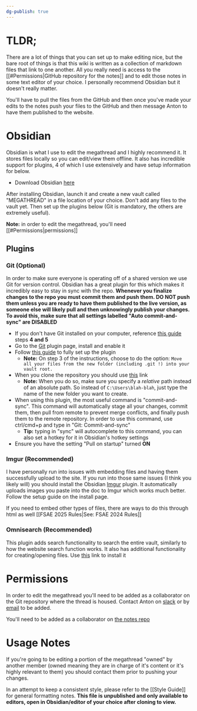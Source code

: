 ```yaml
---
dg-publish: true
---
```

# TLDR;
There are a lot of things that you can set up to make editing nice, but the bare root of things is that this wiki is written as a collection of markdown files that link to one another. All you really need is access to the [[#Permissions|GitHub repository for the notes]] and to edit those notes in some text editor of your choice. I personally recommend Obsidian but it doesn't really matter.

You'll have to pull the files from the GitHub and then once you've made your edits to the notes push your files to the GitHub and then message Anton to have them published to the website.
# Obsidian
Obsidian is what I use to edit the megathread and I highly recommend it. It stores files locally so you can edit/view them offline. It also has incredible support for plugins, 4 of which I use extensively and have setup information for below.
- Download Obsidian [here](https://obsidian.md/download)

After installing Obsidian, launch it and create a new vault called "MEGATHREAD" in a file location of your choice. Don't add any files to the vault yet. Then set up the plugins below (Git is mandatory, the others are extremely useful).

**Note:** in order to edit the megathread, you'll need [[#Permissions|permissions]]
## Plugins
### Git (Optional)
In order to make sure everyone is operating off of a shared version we use Git for version control. Obsidian has a great plugin for this which makes it incredibly easy to stay in sync with the repo. **Whenever you finalize changes to the repo you must commit them and push them. DO NOT push them unless you are ready to have them published to the live version, as someone else will likely pull and then unknowingly publish your changes. To avoid this, make sure that all settings labelled "Auto commit-and-sync" are DISABLED** 
- If you don't have Git installed on your computer, reference [this guide](https://nfr-learn.ue.r.appspot.com/lessons/4/3/) steps **4 and 5**
- Go to the [Git](obsidian://show-plugin?id=obsidian-git) plugin page, install and enable it
- Follow [this guide](https://publish.obsidian.md/git-doc/Getting+Started) to fully set up the plugin
	- **Note:** On step 3 of the instructions, choose to do the option: `Move all your files from the new folder (including .git !) into your vault root.`
- When you clone the repository you should use [this](https://github.com/antonwalvoord/nfr-megathread-notes.git) link
	- **Note:** When you do so, make sure you specify a *relative* path instead of an absolute path. So instead of `C:\Users\blah-blah`, just type the name of the new folder you want to create.
- When using this plugin, the most useful command is "commit-and-sync". This command will automatically stage all your changes, commit them, then pull from remote to prevent merge conflicts, and finally push them to the remote repository. In order to use this command, use ctrl/cmd+p and type in "Git: Commit-and-sync"
	- **Tip:** typing in "sync" will autocomplete to this command, you can also set a hotkey for it in Obsidian's hotkey settings
- Ensure you have the setting "Pull on startup" turned **ON**
### Imgur (Recommended)
I have personally run into issues with embedding files and having them successfully upload to the site. If you run into those same issues (I think you likely will) you should install the Obsidian [Imgur](obsidian://show-plugin?id=obsidian-imgur-plugin) plugin. It automatically uploads images you paste into the doc to Imgur which works much better. Follow the setup guide on the install page.

If you need to embed other types of files, there are ways to do this through html as well [[FSAE 2025 Rules|See: FSAE 2024 Rules]]
### Omnisearch (Recommended)
This plugin adds search functionality to search the entire vault, similarly to how the website search function works. It also has additional functionality for creating/opening files. Use [this](obsidian://show-plugin?id=omnisearch) link to install it
# Permissions
In order to edit the megathread you'll need to be added as a collaborator on the Git repository where the thread is housed. Contact Anton on [slack](https://nufsae.slack.com/team/U05U23W4WJV) or by [email](mailto:antonwalvoord2027@u.northwestern.edu) to be added.

You'll need to be added as a collaborator on [the notes repo](https://github.com/antonwalvoord/nfr-megathread-notes)
# Usage Notes
If you're going to be editing a portion of the megathread "owned" by another member (owned meaning they are in charge of it's content or it's highly relevant to them) you should contact them prior to pushing your changes.

In an attempt to keep a consistent style, please refer to the [[Style Guide]] for general formatting notes. **This file is unpublished and only available to editors, open in Obsidian/editor of your choice after cloning to view.**